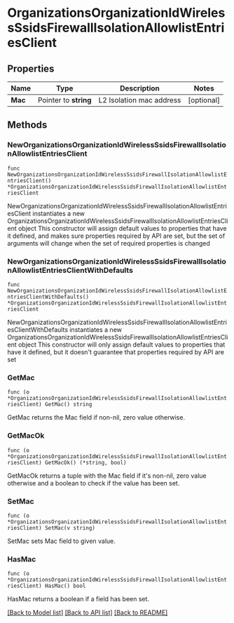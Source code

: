 # OrganizationsOrganizationIdWirelessSsidsFirewallIsolationAllowlistEntriesClient

## Properties

Name | Type | Description | Notes
------------ | ------------- | ------------- | -------------
**Mac** | Pointer to **string** | L2 Isolation mac address | [optional] 

## Methods

### NewOrganizationsOrganizationIdWirelessSsidsFirewallIsolationAllowlistEntriesClient

`func NewOrganizationsOrganizationIdWirelessSsidsFirewallIsolationAllowlistEntriesClient() *OrganizationsOrganizationIdWirelessSsidsFirewallIsolationAllowlistEntriesClient`

NewOrganizationsOrganizationIdWirelessSsidsFirewallIsolationAllowlistEntriesClient instantiates a new OrganizationsOrganizationIdWirelessSsidsFirewallIsolationAllowlistEntriesClient object
This constructor will assign default values to properties that have it defined,
and makes sure properties required by API are set, but the set of arguments
will change when the set of required properties is changed

### NewOrganizationsOrganizationIdWirelessSsidsFirewallIsolationAllowlistEntriesClientWithDefaults

`func NewOrganizationsOrganizationIdWirelessSsidsFirewallIsolationAllowlistEntriesClientWithDefaults() *OrganizationsOrganizationIdWirelessSsidsFirewallIsolationAllowlistEntriesClient`

NewOrganizationsOrganizationIdWirelessSsidsFirewallIsolationAllowlistEntriesClientWithDefaults instantiates a new OrganizationsOrganizationIdWirelessSsidsFirewallIsolationAllowlistEntriesClient object
This constructor will only assign default values to properties that have it defined,
but it doesn't guarantee that properties required by API are set

### GetMac

`func (o *OrganizationsOrganizationIdWirelessSsidsFirewallIsolationAllowlistEntriesClient) GetMac() string`

GetMac returns the Mac field if non-nil, zero value otherwise.

### GetMacOk

`func (o *OrganizationsOrganizationIdWirelessSsidsFirewallIsolationAllowlistEntriesClient) GetMacOk() (*string, bool)`

GetMacOk returns a tuple with the Mac field if it's non-nil, zero value otherwise
and a boolean to check if the value has been set.

### SetMac

`func (o *OrganizationsOrganizationIdWirelessSsidsFirewallIsolationAllowlistEntriesClient) SetMac(v string)`

SetMac sets Mac field to given value.

### HasMac

`func (o *OrganizationsOrganizationIdWirelessSsidsFirewallIsolationAllowlistEntriesClient) HasMac() bool`

HasMac returns a boolean if a field has been set.


[[Back to Model list]](../README.md#documentation-for-models) [[Back to API list]](../README.md#documentation-for-api-endpoints) [[Back to README]](../README.md)


